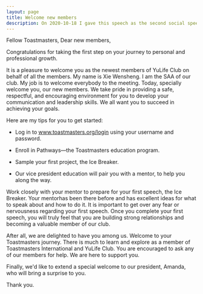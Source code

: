 ```yaml
---
layout: page
title: Welcome new members
description: On 2020-10-18 I gave this speech as the second social speech of the level-3 Pathways in Yulife club of Toastmaster.
---
```



Fellow Toastmasters,
Dear new members,

Congratulations for taking the first step on your journey to personal and professional growth.

It is a pleasure to welcome you as the newest members of YuLife Club on behalf of all the
members. My name is Xie Wensheng. I am the SAA of our club. My job is to welcome everybody
to the meeting. Today, specially welcome you, our new members. We take pride in providing a safe,
respectful, and encouraging environment for you to develop your communication and leadership
skills. We all want you to succeed in achieving your goals.

Here are my tips for you to get started:

* Log in to www.toastmasters.org/login using your username and password.

* Enroll in Pathways—the Toastmasters education program.

* Sample your first project, the Ice Breaker.

* Our vice president education will pair you with a mentor, to help you along the way.

Work closely with your mentor to prepare for your first speech, the Ice Breaker.
Your mentorhas been there before and has excellent ideas for what to speak about
and how to do it. It is important to get over any fear or nervousness regarding
your first speech. Once you complete your first speech, you will truly feel
that you are building strong relationships and becoming a valuable member of
our club.

After all, we are delighted to have you among us. Welcome to your Toastmasters
journey. There is much to learn and explore as a member of Toastmasters International
and YuLife Club. You are encouraged to ask any of our members for help. We are here
to support you.

Finally, we'd like to extend a special welcome to our president, Amanda, who will bring
a surprise to you.

Thank you.